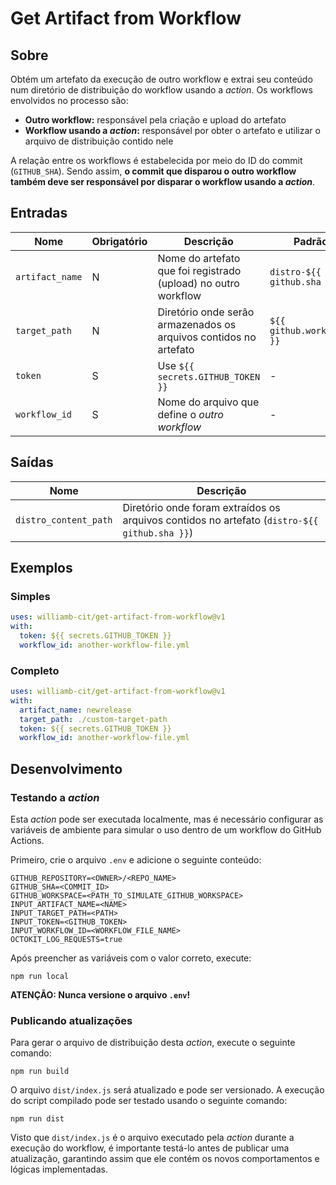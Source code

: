 # Get Artifact from Workflow

## Sobre

Obtém um artefato da execução de outro workflow e extrai seu conteúdo num diretório de distribuição do workflow usando a *action*. Os workflows envolvidos no processo são:

- **Outro workflow:** responsável pela criação e upload do artefato
- **Workflow usando a *action*:** responsável por obter o artefato e utilizar o arquivo de distribuição contido nele

A relação entre os workflows é estabelecida por meio do ID do commit (`GITHUB_SHA`). Sendo assim, **o commit que disparou o outro workflow também deve ser responsável por disparar o workflow usando a *action***.

## Entradas

|Nome|Obrigatório|Descrição|Padrão|
|-|-|-|-|
|`artifact_name`|N|Nome do artefato que foi registrado (upload) no outro workflow|`distro-${{ github.sha }}`|
|`target_path`|N|Diretório onde serão armazenados os arquivos contidos no artefato|`${{ github.workspace }}`|
|`token`|S|Use `${{ secrets.GITHUB_TOKEN }}`|-|
|`workflow_id`|S|Nome do arquivo que define o *outro workflow*|-|

## Saídas

|Nome|Descrição|
|-|-|
|`distro_content_path`|Diretório onde foram extraídos os arquivos contidos no artefato (`distro-${{ github.sha }}`)|

## Exemplos

### Simples

```yaml
uses: williamb-cit/get-artifact-from-workflow@v1
with:
  token: ${{ secrets.GITHUB_TOKEN }}
  workflow_id: another-workflow-file.yml
```

### Completo

```yaml
uses: williamb-cit/get-artifact-from-workflow@v1
with:
  artifact_name: newrelease
  target_path: ./custom-target-path
  token: ${{ secrets.GITHUB_TOKEN }}
  workflow_id: another-workflow-file.yml
```

## Desenvolvimento

### Testando a *action*

Esta *action* pode ser executada localmente, mas é necessário configurar as variáveis de ambiente para simular o uso dentro de um workflow do GitHub Actions.

Primeiro, crie o arquivo `.env` e adicione o seguinte conteúdo:

```
GITHUB_REPOSITORY=<OWNER>/<REPO_NAME>
GITHUB_SHA=<COMMIT_ID>
GITHUB_WORKSPACE=<PATH_TO_SIMULATE_GITHUB_WORKSPACE>
INPUT_ARTIFACT_NAME=<NAME>
INPUT_TARGET_PATH=<PATH>
INPUT_TOKEN=<GITHUB_TOKEN>
INPUT_WORKFLOW_ID=<WORKFLOW_FILE_NAME>
OCTOKIT_LOG_REQUESTS=true
```

Após preencher as variáveis com o valor correto, execute:

```
npm run local
```

**ATENÇÃO: Nunca versione o arquivo `.env`!**

### Publicando atualizações

Para gerar o arquivo de distribuição desta *action*, execute o seguinte comando:

```
npm run build
```

O arquivo `dist/index.js` será atualizado e pode ser versionado. A execução do script compilado pode ser testado usando o seguinte comando:

```
npm run dist
```

Visto que `dist/index.js` é o arquivo executado pela *action* durante a execução do workflow, é importante testá-lo antes de publicar uma atualização, garantindo assim que ele contém os novos comportamentos e lógicas implementadas.
